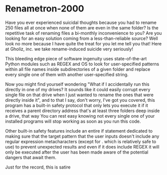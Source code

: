 # Renametron-2000
Have you ever experienced suicidal thoughts because you had to rename 250 files all at once when none of them are even in the same folder? Is the repetitive task of renaming files a bi-monthly inconvenience to you? Are you looking for an easy solution coming from a less-than-reliable source?
Well look no more because I have quite the treat for you let me tell you that! 
Here at Gholiz, inc. we take rename-induced suicide very seriously!

This bleeding edge piece of software ingenuity uses state-of-the-art Python modules such as REGEX and OS to look for user-specified patterns within all file names inside subdirectories of a given folder and replace every single one of them with another user-specified string.

Now you might find yourself wondering "What if I accidentally run this directly in one of my drives? It sounds like it could easily corrupt every single file on that drive when I just wanted to rename the ones that were directly inside it", and to that I say, don't worry, I've got you covered, this program has a built-in safety protocol that only lets you execute it if it receives a parent directory address that's at least three folders deep inside a drive, that way You can rest easy knowing not every single one of your installed programs will stop working as soon as you run this code.

Other built-in safety features include an entire if statement dedicated to making sure that the target pattern that the user inputs doesn't include any regular expression metacharacters (except for . which is relatively safe to use) to prevent unexpected results and even if it does include REGEX it will only be executed after the user has been made aware of the potential dangers that await them.




Just for the record, this is satire
